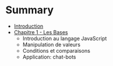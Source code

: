 # Summary

* [Introduction](README.md)
* [Chapitre 1 - Les Bases](1.md)
    - Introduction au langage JavaScript
    - Manipulation de valeurs
    - Conditions et comparaisons
    - Application: chat-bots

